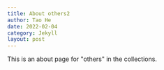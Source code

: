 ```yaml
---
title: About others2
author: Tao He
date: 2022-02-04
category: Jekyll
layout: post
---
```


This is an about page for "others" in the collections.
